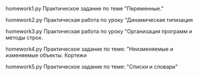 homework1.py Практическое задание по теме "Переменные."

homework2.py Практическая работа по уроку "Динамическая типизация

homework3.py Практическая работа по уроку "Организация программ и методы строк.

homework4.py Практическое задание по теме: "Неизменяемые и изменяемые объекты. Кортежи

homework5.py Практическое задание по теме: "Списки и словари"

